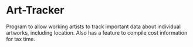 # Art-Tracker
Program to allow working artists to track important data about individual artworks, including location. Also has a feature to compile cost information for tax time.
